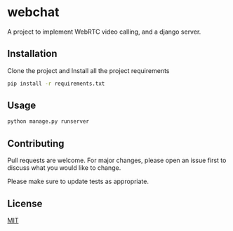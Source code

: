 # webchat
A project to implement WebRTC video calling, and a django server.

## Installation

Clone the project and Install all the project requirements

```bash
pip install -r requirements.txt
```

## Usage

```bash
python manage.py runserver
```

## Contributing
Pull requests are welcome. For major changes, please open an issue first to discuss what you would like to change.

Please make sure to update tests as appropriate.

## License
[MIT](https://choosealicense.com/licenses/mit/)
